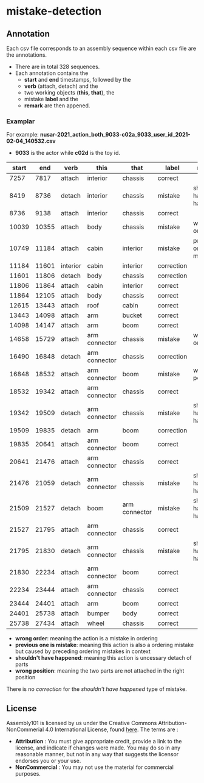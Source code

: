 # mistake-detection

## Annotation
Each csv file corresponds to an assembly sequence within each csv file are the annotations. 
- There are in total 328 sequences. 
- Each annotation contains the 
  - **start** and **end** timestamps, followed by the 
  - **verb** (attach, detach) and the 
  - two working objects (**this, that**), the 
  - mistake **label** and the 
  - **remark** are then appened.

### Examplar

For example:
**nusar-2021_action_both_9033-c02a_9033_user_id_2021-02-04_140532.csv**

- **9033** is the actor while **c02d** is the toy id.

| start      | end      | verb     | this          | that          | label      | remark                  |
|------------|----------|----------|---------------|---------------|------------|-------------------------|
| 7257       | 7817     | attach   | interior      | chassis       | correct    |                         |
| 8419       | 8736     | detach   | interior      | chassis       | mistake    | shouldn't have happened |
| 8736       | 9138     | attach   | interior      | chassis       | correct    |                         |
| 10039      | 10355    | attach   | body          | chassis       | mistake    | wrong order             |
| 10749      | 11184    | attach   | cabin         | interior      | mistake    | previous one is mistake |
| 11184      | 11601    | interior | cabin         | interior      | correction |                         |
| 11601      | 11806    | detach   | body          | chassis       | correction |                         |
| 11806      | 11864    | attach   | cabin         | interior      | correct    |                         |
| 11864      | 12105    | attach   | body          | chassis       | correct    |                         |
| 12615      | 13443    | attach   | roof          | cabin         | correct    |                         |
| 13443      | 14098    | attach   | arm           | bucket        | correct    |                         |
| 14098      | 14147    | attach   | arm           | boom          | correct    |                         |
| 14658      | 15729    | attach   | arm connector | chassis       | mistake    | wrong order             |
| 16490      | 16848    | detach   | arm connector | chassis       | correction |                         |
| 16848      | 18532    | attach   | arm connector | boom          | mistake    | wrong position          |
| 18532      | 19342    | attach   | arm connector | chassis       | correct    |                         |
| 19342      | 19509    | detach   | arm connector | chassis       | mistake    | shouldn't have happened |
| 19509      | 19835    | detach   | arm           | boom          | correction |                         |
| 19835      | 20641    | attach   | arm connector | boom          | correct    |                         |
| 20641      | 21476    | attach   | arm connector | chassis       | correct    |                         |
| 21476      | 21059    | detach   | arm connector | chassis       | mistake    | shouldn't have happened |
| 21509      | 21527    | detach   | boom          | arm connector | mistake    | shouldn't have happened |
| 21527      | 21795    | attach   | arm connector | chassis       | correct    |                         |
| 21795      | 21830    | detach   | arm connector | chassis       | mistake    | shouldn't have happened |
| 21830      | 22234    | attach   | arm connector | boom          | correct    |                         |
| 22234      | 23444    | attach   | arm connector | chassis       | correct    |                         |
| 23444      | 24401    | attach   | arm           | boom          | correct    |                         |
| 24401      | 25738    | attach   | bumper        | body          | correct    |                         |
| 25738      | 27434    | attach   | wheel         | chassis       | correct    |                         |

- **wrong order**: meaning the action is a mistake in ordering
- **previous one is mistake**: meaning this action is also a ordering mistake but caused by preceding ordering mistakes in context
- **shouldn't have happened**: meaning this action is uncessary detach of parts
- **wrong position**: meaning the two parts are not attached in the right position


There is no *correction* for the *shouldn't have happened* type of mistake.



## License
Assembly101 is licensed by us under the Creative Commons Attribution-NonCommerial 4.0 International License, found [here](https://creativecommons.org/licenses/by-nc/4.0/). The terms are :
- **Attribution** : You must give appropriate credit, provide a link to the license, and indicate if changes were made. You may do so in any reasonable manner, but not in any way that suggests the licensor endorses you or your use.
- **NonCommercial** : You may not use the material for commercial purposes.

